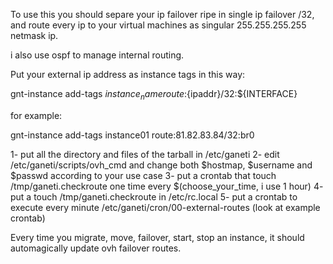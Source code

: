 To use this you should separe your ip failover ripe in single ip failover /32, and route
every ip to your virtual machines as singular 255.255.255.255 netmask ip.

i also use ospf to manage internal routing.

Put your external ip address as instance tags in this way:

gnt-instance add-tags ${instance_name} route:${ipaddr}/32:${INTERFACE}

for example:

gnt-instance add-tags instance01 route:81.82.83.84/32:br0


1- put all the directory and files of the tarball in /etc/ganeti
2- edit /etc/ganeti/scripts/ovh_cmd and change both $hostmap, $username and $passwd according to your use case
3- put a crontab that touch /tmp/ganeti.checkroute one time every $(choose_your_time, i use 1 hour)
4- put a touch /tmp/ganeti.checkroute in /etc/rc.local
5- put a crontab to execute every minute /etc/ganeti/cron/00-external-routes (look at example crontab)

Every time you migrate, move, failover, start, stop an instance, it should automagically update ovh failover routes.

